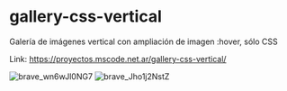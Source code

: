 # gallery-css-vertical

Galería de imágenes vertical con ampliación de imagen :hover, sólo CSS

Link: https://proyectos.mscode.net.ar/gallery-css-vertical/

![brave_wn6wJl0NG7](https://user-images.githubusercontent.com/106033066/221312717-577e15ac-aba0-4e60-a4cc-73e17e05f7d9.jpg)
![brave_Jho1j2NstZ](https://user-images.githubusercontent.com/106033066/221312728-662ea4e6-4e7c-4c34-9026-9472fb25ae67.jpg)
